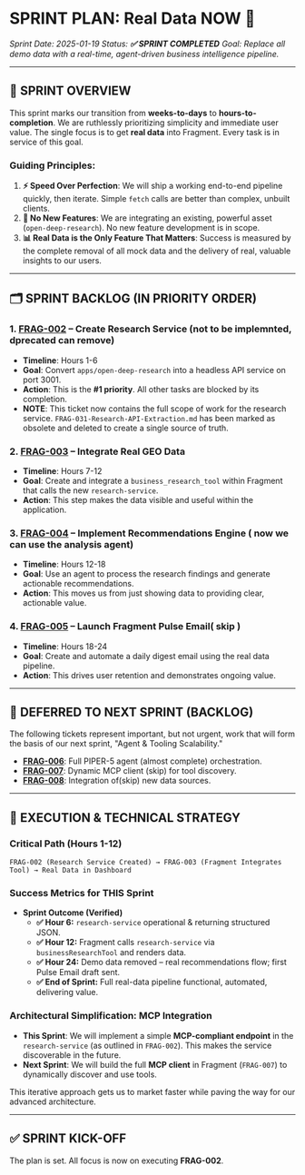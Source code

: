 # SPRINT PLAN: Real Data NOW 🚀

_Sprint Date: 2025-01-19_ _Status: **✅ SPRINT COMPLETED**_ _Goal: Replace all
demo data with a real-time, agent-driven business intelligence pipeline._

---

## 🎯 **SPRINT OVERVIEW**

This sprint marks our transition from **weeks-to-days** to
**hours-to-completion**. We are ruthlessly prioritizing simplicity and immediate
user value. The single focus is to get **real data** into Fragment. Every task
is in service of this goal.

### **Guiding Principles:**

1.  **⚡ Speed Over Perfection**: We will ship a working end-to-end pipeline
    quickly, then iterate. Simple `fetch` calls are better than complex, unbuilt
    clients.
2.  **🚫 No New Features**: We are integrating an existing, powerful asset
    (`open-deep-research`). No new feature development is in scope.
3.  **📊 Real Data is the Only Feature That Matters**: Success is measured by
    the complete removal of all mock data and the delivery of real, valuable
    insights to our users.

---

## 🗂️ **SPRINT BACKLOG (IN PRIORITY ORDER)**

### 1. [FRAG-002](tickets/FRAG-002-Open-Deep-Research-Integration.md) – Create Research Service (not to be implemnted, dprecated can remove)

- **Timeline**: Hours 1-6
- **Goal**: Convert `apps/open-deep-research` into a headless API service on
  port 3001.
- **Action**: This is the **#1 priority**. All other tasks are blocked by its
  completion.
- **NOTE**: This ticket now contains the full scope of work for the research
  service. `FRAG-031-Research-API-Extraction.md` has been marked as obsolete and
  deleted to create a single source of truth.

### 2. [FRAG-003](tickets/FRAG-003-Real-GEO-Data-Integration.md) – Integrate Real GEO Data

- **Timeline**: Hours 7-12
- **Goal**: Create and integrate a `business_research_tool` within Fragment that
  calls the new `research-service`.
- **Action**: This step makes the data visible and useful within the
  application.

### 3. [FRAG-004](tickets/FRAG-004-Actionable-Recommendations-Engine.md) – Implement Recommendations Engine ( now we can use the analysis agent)

- **Timeline**: Hours 12-18
- **Goal**: Use an agent to process the research findings and generate
  actionable recommendations.
- **Action**: This moves us from just showing data to providing clear,
  actionable value.

### 4. [FRAG-005](tickets/FRAG-005-Fragment-Pulse-Email.md) – Launch Fragment Pulse Email( skip )

- **Timeline**: Hours 18-24
- **Goal**: Create and automate a daily digest email using the real data
  pipeline.
- **Action**: This drives user retention and demonstrates ongoing value.

---

## 📝 **DEFERRED TO NEXT SPRINT (BACKLOG)**

The following tickets represent important, but not urgent, work that will form
the basis of our next sprint, "Agent & Tooling Scalability."

- **[FRAG-006](tickets/FRAG-006-Agent-Orchestrator.md)**: Full PIPER-5 agent (almost complete)
  orchestration.
- **[FRAG-007](tickets/FRAG-007-MCP-Client-Integration.md)**: Dynamic MCP client (skip)
  for tool discovery.
- **[FRAG-008](tickets/FRAG-008-TrendFinder-Integration.md)**: Integration of(skip)
  new data sources.

---

## 🎯 **EXECUTION & TECHNICAL STRATEGY**

### **Critical Path (Hours 1-12)**

```
FRAG-002 (Research Service Created) → FRAG-003 (Fragment Integrates Tool) → Real Data in Dashboard
```

### **Success Metrics for THIS Sprint**

- **Sprint Outcome (Verified)**
  - **✅ Hour 6:** `research-service` operational & returning structured JSON.
  - **✅ Hour 12:** Fragment calls `research-service` via `businessResearchTool`
    and renders data.
  - **✅ Hour 24:** Demo data removed – real recommendations flow; first Pulse
    Email draft sent.
  - **✅ End of Sprint:** Full real-data pipeline functional, automated,
    delivering value.

### **Architectural Simplification: MCP Integration**

- **This Sprint**: We will implement a simple **MCP-compliant endpoint** in the
  `research-service` (as outlined in `FRAG-002`). This makes the service
  discoverable in the future.
- **Next Sprint**: We will build the full **MCP client** in Fragment
  (`FRAG-007`) to dynamically discover and use tools.

This iterative approach gets us to market faster while paving the way for our
advanced architecture.

---

## ✅ **SPRINT KICK-OFF**

The plan is set. All focus is now on executing **FRAG-002**.
